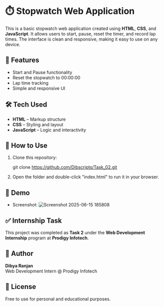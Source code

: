 # ⏱️ Stopwatch Web Application

This is a basic stopwatch web application created using **HTML**, **CSS**, and **JavaScript**. It allows users to start, pause, reset the timer, and record lap times. The interface is clean and responsive, making it easy to use on any device.


## 🔧 Features

- Start and Pause functionality
- Reset the stopwatch to 00:00:00
- Lap time tracking
- Simple and responsive UI


## 🛠️ Tech Used

- **HTML** – Markup structure
- **CSS** – Styling and layout
- **JavaScript** – Logic and interactivity


## 📁 How to Use

1. Clone this repository:

   git clone https://github.com/Dibscripts/Task_02.git
   
2. Open the folder and double-click "index.html" to run it in your browser.


## 🎥 Demo

- Screenshot: ![Screenshot 2025-06-15 185808](https://github.com/user-attachments/assets/03464e72-d54a-4a70-a9bc-0c8964d7a456)


## ✅ Internship Task

This project was completed as **Task 2** under the **Web Development Internship** program at **Prodigy Infotech**.


## 👤 Author

**Dibya Ranjan**  
Web Development Intern @ Prodigy Infotech


## 📄 License

Free to use for personal and educational purposes.
